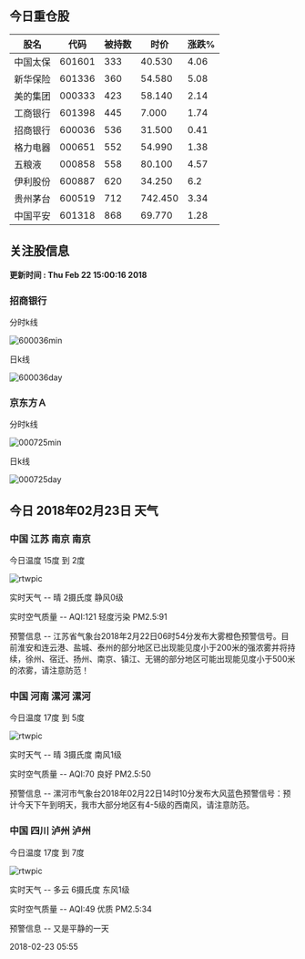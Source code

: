 
## 今日重仓股 

|股名|代码|被持数|时价|涨跌%|
|---|---|---|---|---|
|中国太保|601601|333|40.530|4.06|
|新华保险|601336|360|54.580|5.08|
|美的集团|000333|423|58.140|2.14|
|工商银行|601398|445|7.000|1.74|
|招商银行|600036|536|31.500|0.41|
|格力电器|000651|552|54.990|1.38|
|五粮液|000858|558|80.100|4.57|
|伊利股份|600887|620|34.250|6.2|
|贵州茅台|600519|712|742.450|3.34|
|中国平安|601318|868|69.770|1.28|

## 关注股信息
**更新时间 : Thu Feb 22 15:00:16 2018**
### 招商银行 
分时k线

![600036min](http://image.sinajs.cn/newchart/min/n/sh600036.gif)

日k线

![600036day](http://image.sinajs.cn/newchart/daily/n/sh600036.gif)

### 京东方Ａ 
分时k线

![000725min](http://image.sinajs.cn/newchart/min/n/sz000725.gif)

日k线

![000725day](http://image.sinajs.cn/newchart/daily/n/sz000725.gif)
## 今日 2018年02月23日 天气
### 中国 江苏 南京 南京

今日温度 15度 到 2度

![rtwpic](http://app1.showapi.com/weather/icon/night/00.png)

实时天气 -- 晴 2摄氏度 静风0级

实时空气质量 -- AQI:121 轻度污染 PM2.5:91

预警信息 -- 江苏省气象台2018年2月22日06时54分发布大雾橙色预警信号。目前淮安和连云港、盐城、泰州的部分地区已出现能见度小于200米的强浓雾并将持续，徐州、宿迁、扬州、南京、镇江、无锡的部分地区可能出现能见度小于500米的浓雾，请注意防范！
    
### 中国 河南 漯河 漯河

今日温度 17度 到 5度

![rtwpic](http://app1.showapi.com/weather/icon/night/00.png)

实时天气 -- 晴 3摄氏度 南风1级

实时空气质量 -- AQI:70 良好 PM2.5:50

预警信息 -- 漯河市气象台2018年02月22日14时10分发布大风蓝色预警信号：预计今天下午到明天，我市大部分地区有4-5级的西南风，请注意防范。
    
### 中国 四川 泸州 泸州

今日温度 17度 到 7度

![rtwpic](http://app1.showapi.com/weather/icon/night/01.png)

实时天气 -- 多云 6摄氏度 东风1级

实时空气质量 -- AQI:49 优质 PM2.5:34

预警信息 -- 又是平静的一天
    
2018-02-23 05:55
